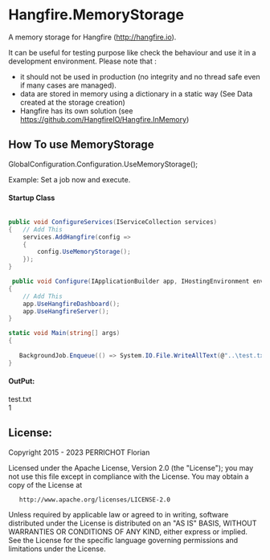 Hangfire.MemoryStorage
========

A memory storage for Hangfire (http://hangfire.io).

It can be useful for testing purpose like check the behaviour and use it in a development environment.
Please note that :
* it should not be used in production (no integrity and no thread safe even if many cases are managed).
* data are stored in memory using a dictionary in a static way (See Data created at the storage creation)
* Hangfire has its own solution (see https://github.com/HangfireIO/Hangfire.InMemory)

How To use MemoryStorage
---

GlobalConfiguration.Configuration.UseMemoryStorage();

Example: Set a job now and execute.

#### Startup Class ####

```csharp

public void ConfigureServices(IServiceCollection services)
{   // Add This
    services.AddHangfire(config =>
    {
        config.UseMemoryStorage();
    });
}

 public void Configure(IApplicationBuilder app, IHostingEnvironment env)
{   
    // Add This
    app.UseHangfireDashboard();
    app.UseHangfireServer();
}

```

```csharp
static void Main(string[] args)
{
        
   BackgroundJob.Enqueue(() => System.IO.File.WriteAllText(@"..\test.txt","1"));
}
```


#### OutPut: ####

test.txt <br />
1




License:
---
Copyright 2015 - 2023 PERRICHOT Florian

   Licensed under the Apache License, Version 2.0 (the "License");
   you may not use this file except in compliance with the License.
   You may obtain a copy of the License at

       http://www.apache.org/licenses/LICENSE-2.0

   Unless required by applicable law or agreed to in writing, software
   distributed under the License is distributed on an "AS IS" BASIS,
   WITHOUT WARRANTIES OR CONDITIONS OF ANY KIND, either express or implied.
   See the License for the specific language governing permissions and
   limitations under the License.
